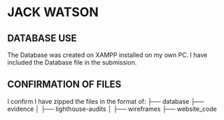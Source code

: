 # JACK WATSON

## DATABASE USE

The Database was created on XAMPP installed on my own PC.
I have included the Database file in the submission.

## CONFIRMATION OF FILES

I confirm I have zipped the files in the format of:
├── database
├── evidence
│ ├── lighthouse-audits
│ ├── wireframes
├── website_code